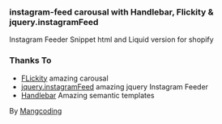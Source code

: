 ### instagram-feed carousal with Handlebar, Flickity & jquery.instagramFeed
Instagram Feeder Snippet html and Liquid version for shopify

### Thanks To

+ [FLickity](https://github.com/metafizzy/flickity) amazing carousal
+ [jquery.instagramFeed](https://github.com/jsanahuja/jquery.instagramFeed) amazing jquery Instagram Feeder
+ [Handlebar](https://handlebarsjs.com/) Amazing semantic templates

By [Mangcoding](https://mangcoding.com)